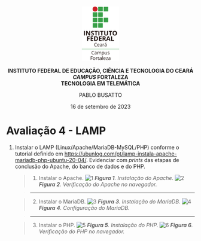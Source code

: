 <p align="center">
    <picture>
        <source media="(prefers-color-scheme: dark)" srcset="/img/ifce/logo-vertical-branca_media.png">
        <source media="(prefers-color-scheme: light)" srcset="/img/ifce/logo-vertical-colorida_media.png">
        <img alt="IFCE" width="100" src="/img/ifce/logo-vertical-colorida_media.png">
    </picture>
</p>

<p align="center"><b>INSTITUTO FEDERAL DE EDUCAÇÃO, CIÊNCIA E TECNOLOGIA DO CEARÁ</b><br>
<b><i>CAMPUS</i> FORTALEZA</b><br>
<b>TECNOLOGIA EM TELEMÁTICA</b></p>

<p align="center">PABLO BUSATTO</p>

<p align="center">16 de setembro de 2023</p>

# Avaliação 4 - LAMP

1. Instalar o LAMP (Linux/Apache/MariaDB-MySQL/PHP) conforme o tutorial definido em https://ubunlog.com/pt/lamp-instala-apache-mariadb-php-ubuntu-20-04/. Evidenciar com *prints* das etapas de conclusão do Apache, do banco de dados e do PHP.

   > 1. Instalar o Apache.
        ![1](https://github.com/PabloBF/asr_tele/assets/55034604/e685f5be-e476-415f-bee7-3a8db0f57bec)
        ***Figura 1**. Instalação do Apache.*
        ![2](https://github.com/PabloBF/asr_tele/assets/55034604/18f33066-2c89-4d55-9163-0f82d10e39ea)
        ***Figura 2**. Verificação do Apache no navegador.*
   
   > ---

   > 2. Instalar o MariaDB.
        ![3](https://github.com/PabloBF/asr_tele/assets/55034604/2912bb7f-e988-4192-9e26-6b06b5afd14c)
        ***Figura 3**. Instalação do MariaDB.*
        ![4](https://github.com/PabloBF/asr_tele/assets/55034604/2c30e0f5-4f30-4240-ab67-290072bf792d)
        ***Figura 4**. Configuração do MariaDB.*
   
   > ---

   > 3. Instalar o PHP.
        ![5](https://github.com/PabloBF/asr_tele/assets/55034604/49e6fce9-7af8-4d82-9586-b35c61836529)
        ***Figura 5**. Instalação do PHP.*
        ![6](https://github.com/PabloBF/asr_tele/assets/55034604/8b8bda81-365e-475d-9a9a-b7835248e177)
        ***Figura 6**. Verificação do PHP no navegador.*
